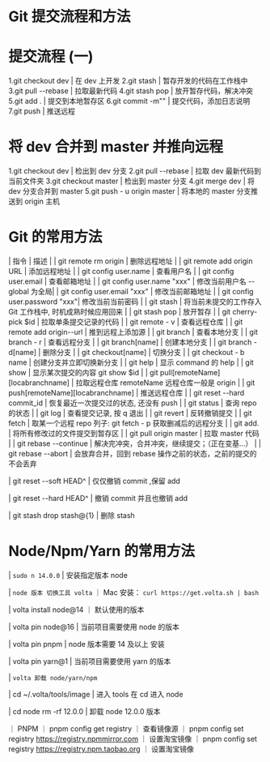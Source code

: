 # Git 提交流程和方法

# 提交流程 (一)

1.git checkout dev | 在 dev 上开发
2.git stash | 暂存开发的代码在工作栈中
3.git pull --rebase | 拉取最新代码
4.git stash pop | 放开暂存代码，解决冲突
5.git add . | 提交到本地暂存区
6.git commit -m"" | 提交代码，添加日志说明
7.git push | 推送远程

# 将 dev 合并到 master 并推向远程

1.git checkout dev | 检出到 dev 分支
2.git pull --rebase | 拉取 dev 最新代码到当前文件夹
3.git checkout master | 检出到 master 分支
4.git merge dev | 将 dev 分支合并到 master
5.git push - u origin master | 将本地的 master 分支推送到 origin 主机

# Git 的常用方法

| 指令 | 描述 |
| git remote rm origin | 删除远程地址 |
| git remote add origin URL | 添加远程地址 |
| git config user.name | 查看用户名 |
| git config user.email | 查看邮箱地址 |
| git config user.name "xxx" | 修改当前用户名 --global 为全局|
| git config user.email "xxx" | 修改当前邮箱地址 |
| git config user.password "xxx"| 修改当前当前密码 |
| git stash | 将当前未提交的工作存入 Git 工作栈中, 时机成熟时候应用回来 |
| git stash pop | 放开暂存 |
| git cherry-pick $id | 拉取单条提交记录的代码 |
| git remote - v | 查看远程仓库 |
| git remote add origin--url | 推到远程上添加源 |
| git branch | 查看本地分支 |
| git branch - r | 查看远程分支 |
| git branch[name] | 创建本地分支 |
| git branch - d[name] | 删除分支 |
| git checkout[name] | 切换分支 |
| git checkout - b name | 创建分支并立即切换新分支 |
| git help | 显示 command 的 help |
| git show | 显示某次提交的内容 git show \$id |
| git pull[remoteName][locabranchname] | 拉取远程仓库 remoteName 远程仓库一般是 origin |
| git push[remoteName][locabranchname] | 推送远程仓库 |
| git reset --hard commit_id | 恢复最近一次提交过的状态, 还没有 push |
| git status | 查询 repo 的状态 |
| git log | 查看提交记录, 按 q 退出 |
| git revert | 反转撤销提交 |
| git fetch | 取某一个远程 repo 列子: git fetch - p 获取删减后的远程分支 |
| git add. | 将所有修改过的文件提交到暂存区 |
| git pull origin master | 拉取 master 代码 |
| git rebase --continue | 解决完冲突，合并冲突，继续提交；（正在变基...） |
| git rebase --abort | 会放弃合并，回到 rebase 操作之前的状态，之前的提交的不会丢弃

| git reset --soft HEAD^ | 仅仅撤销 commit ,保留 add

| git reset --hard HEAD^ | 撤销 commit 并且也撤销 add

| git stash drop stash@{1} | 删除 stash

# Node/Npm/Yarn 的常用方法

| `sudo n 14.0.0` | 安装指定版本 node

| `node 版本 切换工具 volta` ｜ Mac 安装： `curl https://get.volta.sh | bash`

| volta install node@14 ｜ 默认使用的版本

| volta pin node@16 | 当前项目需要使用 node 的版本

| volta pin pnpm | node 版本需要 14 及以上 安装

| volta pin yarn@1 | 当前项目需要使用 yarn 的版本

| `volta 卸载 node/yarn/npm`

| cd ~/.volta/tools/image | 进入 tools 在 cd 进入 node

| cd node rm -rf 12.0.0 | 卸载 node 12.0.0 版本

｜ PNPM
｜ pnpm config get registry ｜ 查看镜像源
｜ pnpm config set registry https://registry.npmmirror.com ｜ 设置淘宝镜像
｜ pnpm config set registry https://registry.npm.taobao.org ｜ 设置淘宝镜像
